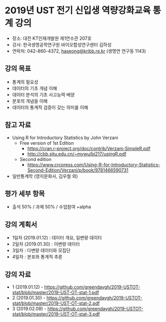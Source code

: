# 2019년 UST 전기 신입생 역량강화교육 통계 강의 
- 장소: 대전 KT인재개발원 제1연수관 207호 
- 강사: 한국생명공학연구원 바이오합성연구센터 김하성
- 연락처: 042-860-4372, haseong@kribb.re.kr (생명연 연구동 1143)

## 강의 목표
- 통계의 필요성
- 데이터의 기초 개념 이해
- 데이터 분석의 기초 사고능력 배양
- 분포의 개념을 이해
- 데이터의 통계적 검증이 갖는 의미를 이해


## 참고 자료
- Using R for Introductory Statistics by John Verzani
  - Free version of 1st Edition 
    - https://cran.r-project.org/doc/contrib/Verzani-SimpleR.pdf
    - http://cbb.sjtu.edu.cn/~mywu/bi217/usingR.pdf
  - Second edition
    - https://www.crcpress.com/Using-R-for-Introductory-Statistics-Second-Edition/Verzani/p/book/9781466590731
- 일반통계학 (영지문화사, 김우철 외)

## 평가 세부 항목
- 출석 50% / 과제 50% / 수업참여 +alpha

## 강의 계획서
- 1일차 (2019.01.12) : 데이터 개요, 일변량 데이터
- 2일차 (2019.01.30) : 이변량 데이터
- 3일차 : 다변량 데이터와 모집단
- 4일차 : 분포와 통계적 추론


## 강의 자료 
- 1 (2019.01.12) - https://github.com/greendaygh/2019-USTOT-stat/blob/master/2019-UST-OT-stat-1.pdf
- 2 (2019.01.30) - https://github.com/greendaygh/2019-USTOT-stat/blob/master/2019-UST-OT-stat-2.pdf
- 3 (2019.02.08) - https://github.com/greendaygh/2019-USTOT-stat/blob/master/2019-UST-OT-stat-3.pdf
